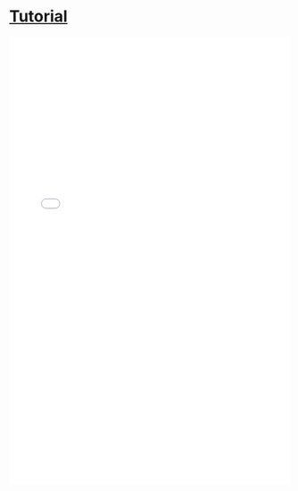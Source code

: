 # [Tutorial](https://github.com/ubco-cmps/phys111_course/raw/main/files/tutorial_week13.pdf)

<iframe src="../../tutorial_week13.pdf" width="100%" height="800px" frameBorder="0"> </iframe>